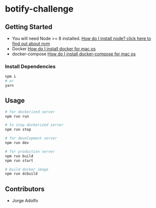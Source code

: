 # botify-challenge

## Getting Started

- You will need Node >= 8 installed. [How do I install node? click here to find out about nvm](https://github.com/creationix/nvm#installation)
- Docker [How do I install docker for mac os](https://docs.docker.com/docker-for-mac/install/)
- docker-compose [How do I install docker-compose for mac os](https://docs.docker.com/compose/install/)

### Install Dependencies

```sh
npm i
# or
yarn
```

## Usage

```sh
# for dockerized server
npm run run

# to stop dockerized server
npm run stop

# for development server
npm run dev

# for production server
npm run build
npm run start

# build docker image
npm run dcbuild
```

## Contributors

- Jorge Adolfo
